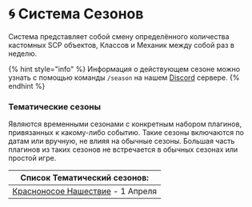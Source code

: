 # 🌀 Система Сезонов

Система представляет собой смену определённого количества кастомных SCP объектов, Классов и Механик между собой раз в неделю.

{% hint style="info" %}
Информация о действующем сезоне можно узнать с помощью команды `/season` на нашем [Discord](https://discord.com/invite/376sEKP2tX) сервере.
{% endhint %}

### Тематические сезоны

Являются временными сезонами с конкретным набором плагинов, привязанных к какому-либо событию. Такие сезоны включаются по датам или вручную, не влияя на обычные сезоны. Большая часть плагинов из таких сезонов не встречается в обычных сезонах или простой игре.

| Список Тематический сезонов:                                                               |
| ------------------------------------------------------------------------------------------ |
| [Красноносое Нашествие](../custom-classes/custom-teams/childs-of-honkmother.md) - 1 Апреля |
